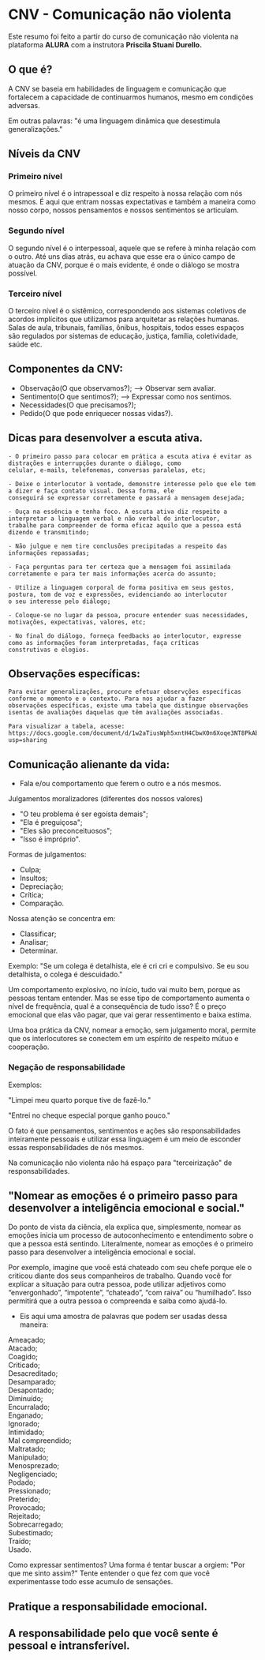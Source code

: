# CNV - Comunicação não violenta

Este resumo foi feito a partir do curso de comunicação não violenta na plataforma <b>ALURA</b> com a instrutora <b>Priscila Stuani Durello.</b>

## O que é?

A CNV se baseia em habilidades de linguagem e comunicação que fortalecem 
a capacidade de continuarmos humanos, mesmo em condições adversas.

Em outras palavras: "é uma linguagem dinâmica que desestimula generalizações."

## Níveis da CNV

### Primeiro nível
O primeiro nível é o intrapessoal e diz respeito à nossa relação com nós mesmos. É aqui que entram nossas expectativas e 
também a maneira como nosso corpo, nossos pensamentos e nossos sentimentos se articulam.

### Segundo nível
O segundo nível é o interpessoal, aquele que se refere à minha relação com o outro. Até uns dias atrás, eu achava que esse 
era o único campo de atuação da CNV, porque é o mais evidente, é onde o diálogo se mostra possível.

### Terceiro nível
O terceiro nível é o sistêmico, correspondendo aos sistemas coletivos de acordos implícitos que utilizamos para arquitetar 
as relações humanas. Salas de aula, tribunais, famílias, ônibus, hospitais, todos esses espaços são regulados por sistemas 
de educação, justiça, família, coletividade, saúde etc. 

## Componentes da CNV:

- Observação(O que observamos?); --> Observar sem avaliar.
- Sentimento(O que sentimos?); --> Expressar como nos sentimos.
- Necessidades(O que precisamos?);
- Pedido(O que pode enriquecer nossas vidas?).

## Dicas para desenvolver a escuta ativa.

    - O primeiro passo para colocar em prática a escuta ativa é evitar as distrações e interrupções durante o diálogo, como
    celular, e-mails, telefonemas, conversas paralelas, etc;

    - Deixe o interlocutor à vontade, demonstre interesse pelo que ele tem a dizer e faça contato visual. Dessa forma, ele 
    conseguirá se expressar corretamente e passará a mensagem desejada;

    - Ouça na essência e tenha foco. A escuta ativa diz respeito a interpretar a linguagem verbal e não verbal do interlocutor, 
    trabalhe para compreender de forma eficaz aquilo que a pessoa está dizendo e transmitindo;

    - Não julgue e nem tire conclusões precipitadas a respeito das informações repassadas;

    - Faça perguntas para ter certeza que a mensagem foi assimilada corretamente e para ter mais informações acerca do assunto;

    - Utilize a linguagem corporal de forma positiva em seus gestos, postura, tom de voz e expressões, evidenciando ao interlocutor
    o seu interesse pelo diálogo;

    - Coloque-se no lugar da pessoa, procure entender suas necessidades, motivações, expectativas, valores, etc;

    - No final do diálogo, forneça feedbacks ao interlocutor, expresse como as informações foram interpretadas, faça críticas 
    construtivas e elogios.
    
## Observações específicas:
    Para evitar generalizações, procure efetuar observções específicas conforme o momento e o contexto. Para nos ajudar a fazer 
    observações específicas, existe uma tabela que distingue observações isentas de avaliações daquelas que têm avaliações associadas.

    Para visualizar a tabela, acesse: 
    https://docs.google.com/document/d/1w2aTiusWph5xntH4CbwX0n6Xoqe3NT8PkAb_N6Rp2e8/edit?usp=sharing

## Comunicação alienante da vida:

- Fala e/ou comportamento que ferem o outro e a nós mesmos.

Julgamentos moralizadores (diferentes dos nossos valores)

- "O teu problema é ser egoísta demais";
- "Ela é preguiçosa";
- "Eles são preconceituosos";
- "Isso é impróprio".

Formas de julgamentos:

- Culpa;
- Insultos;
- Depreciação;
- Crítica;
- Comparação.

Nossa atenção se concentra em:
- Classificar;
- Analisar; 
- Determinar.

Exemplo: 
"Se um colega é detalhista, ele é cri cri e compulsivo.
 Se eu sou detalhista, o colega é descuidado."

Um comportamento explosivo, no ínício, tudo vai muito bem, porque as pessoas tentam entender. Mas se esse tipo de comportamento
aumenta o nível de frequência, qual é a consequência de tudo isso? 
É o preço emocional que elas vão pagar, que vai gerar ressentimento e baixa estima.

Uma boa prática da CNV, nomear a emoção, sem julgamento moral, permite que os interlocutores se conectem em um espírito de 
respeito mútuo e cooperação.

### Negação de responsabilidade

Exemplos:

"Limpei meu quarto porque tive de fazê-lo."

"Entrei no cheque especial porque ganho pouco."

O fato é que pensamentos, sentimentos e ações são responsabilidades inteiramente pessoais e utilizar essa linguagem é um 
meio de esconder essas responsabilidades de nós mesmos.

Na comunicação não violenta não há espaço para "terceirização" de responsabilidades.


## "Nomear as emoções é o primeiro passo para desenvolver a inteligência emocional e social."

Do ponto de vista da ciência, ela explica que, simplesmente, nomear as emoções inicia um processo de autoconhecimento e 
entendimento sobre o que a pessoa está sentindo. Literalmente, nomear as emoções é o primeiro passo para desenvolver a 
inteligência emocional e social.

Por exemplo, imagine que você está chateado com seu chefe porque ele o criticou diante dos seus companheiros de trabalho. 
Quando você for explicar a situação para outra pessoa, pode utilizar adjetivos como “envergonhado”, “impotente”, “chateado”, 
“com raiva” ou “humilhado”. Isso permitirá que a outra pessoa o compreenda e saiba como ajudá-lo.

- Eis aqui uma amostra de palavras que podem ser usadas dessa maneira:

Ameaçado;<br>
Atacado;<br>
Coagido;<br>
Criticado;<br>
Desacreditado;<br>
Desamparado;<br>
Desapontado;<br>
Diminuído;<br>
Encurralado;<br>
Enganado;<br>
Ignorado;<br>
Intimidado;<br>
Mal compreendido;<br>
Maltratado;<br>
Manipulado;<br>
Menosprezado;<br>
Negligenciado;<br>
Podado;<br>
Pressionado;<br>
Preterido;<br>
Provocado;<br>
Rejeitado;<br>
Sobrecarregado;<br>
Subestimado;<br>
Traído;<br>
Usado.

Como expressar sentimentos? Uma forma é tentar buscar a orgiem: "Por que me sinto assim?"
Tente entender o que fez com que você experimentasse todo esse acumulo de sensações. 

## Pratique a responsabilidade emocional.

## A responsabilidade pelo que você sente é pessoal e intransferível.
